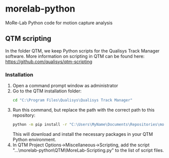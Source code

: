 # morelab-python
MoRe-Lab Python code for motion capture analysis

## QTM scripting
In the folder QTM, we keep Python scripts for the Qualisys Track Manager software. More information on scripting in QTM can be found here: https://github.com/qualisys/qtm-scripting

### Installation
1. Open a command prompt window as administrator
2. Go to the QTM installation folder:
   ```sh
   cd "C:\Program Files\Qualisys\Qualisys Track Manager"
   ```
3. Run this command, but replace the path with the correct path to this repository:
   ```sh
   python -m pip install -r "C:\Users\MyName\Documents\Repositories\morelab-python\QTM\requirements.txt"
   ```
   This will download and install the necessary packages in your QTM Python environment.
4. In QTM Project Options->Miscellaneous->Scripting, add the script "...\morelab-python\QTM\MoreLab-Scripting.py" to the list of script files.
